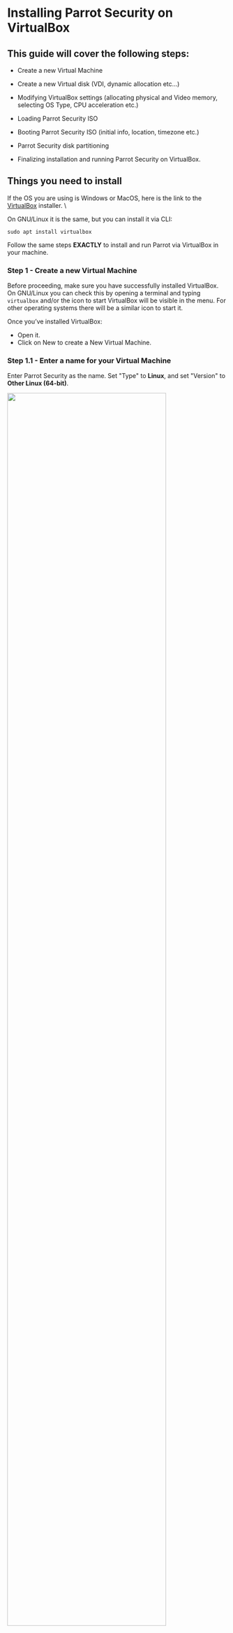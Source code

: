# Installing Parrot Security on VirtualBox #

## This guide will cover the following steps: ##

  * Create a new Virtual Machine

  * Create a new Virtual disk (VDI, dynamic allocation etc...)

  * Modifying VirtualBox settings (allocating physical and Video memory, selecting OS Type, CPU acceleration etc.)

  * Loading Parrot Security ISO

  * Booting Parrot Security ISO (initial info, location, timezone etc.)

  * Parrot Security disk partitioning

  * Finalizing installation and running Parrot Security on VirtualBox.

## Things you need to install ##

If the OS you are using is Windows or MacOS, here is the link to the [VirtualBox](https://www.virtualbox.org/wiki/Downloads) installer. 
\

On GNU/Linux it is the same, but you can install it via CLI:

    sudo apt install virtualbox

Follow the same steps **EXACTLY** to install and run Parrot via VirtualBox in your machine.


### Step 1 - Create a new Virtual Machine ###

Before proceeding, make sure you have successfully installed VirtualBox. On GNU/Linux you can check this by opening a terminal and typing `virtualbox` and/or the icon to start VirtualBox will be visible in the menu. For other operating systems there will be a similar icon to start it.

Once you’ve installed VirtualBox:

  - Open it.
  - Click on New to create a New Virtual Machine.

### Step 1.1 - Enter a name for your Virtual Machine ###

Enter Parrot Security as the name. Set "Type" to **Linux**, and set "Version" to **Other Linux (64-bit)**.

<img src="./images/vbox/1.png" width="85%"/>

### Step 1.2 - Allocate Memory/RAM ###

The OS can run on machines with 512 MB of RAM, but at least **2 GB** is strongly recommended for both Parrot Security and Home Editions.
\

Choose the best setting for your machine and click *Next*.

<img src="./images/vbox/2.png" width="85%"/>

### Step 2 - Create a Virtual Hard Drive ###
On this screen select **Create a virtual hard disk now** (*2nd option*) and click *Create*.

<img src="./images/vbox/3.png" width="85%"/>

### Step 2.1 - Select Virtual Drive File type ###

On the next screen select **VDI** – **VirtualBox Disk Image** as your *Hard drive file type*.
\
Click *Next*.

<img src="./images/vbox/4.png" width="85%"/>

### Step 2.2 - Select Physical Hard Drive allocation type ###

Select **Dynamically Allocated** and click Next on *Storage on physical hard drive* window.

<img src="./images/vbox/5.png" width="85%"/>

### Step 2.3 - Allocate disk size ###

On **File location and size** screen, it will show 8.00 GB as the default size (which we’ve set on Step 1.1). In this example we have increased it to 20 GB for storage reasons.
\

Choose which fits your needs and click *Next*. 

<img src="./images/vbox/6.png" width="85%"/>

### Step 3 - Modify VirtualBox settings ###
So far, we’ve done the followings, checklist for you:

  * Created a New Virtual Machine
  * Created Virtual Hard disk
  * Fiddled with disk properties, type and size.
 
At this point you should see the following screen:
  
<img src="./images/vbox/7.png" width="85%"/>
  
### Step 3.1 - Select type of OS ###

Depending on which ISO you downloaded, select the correct Version here.

As Parrot Security is derived from Debian, I’ve selected Other Linux (64-bit) on *General > Basic*.

<img src="./images/vbox/8.png" width="75%"/>

### Step 3.2 - Enable shared Clipboard and Drag ’n’ Drop feature ###

Select *General > Advanced TAB* and change **Shared Clipboard** and **Drag ’n’ Drop** to Bidirectional. This will allow you to copy paste files from your HOST machine on the fly. Confirm by clicking *OK*.

<img src="./images/vbox/9.png" width="85%"/>

### Step 3.3 - Update Virtual Motherboard options ###

Select *System > Motherboard*, un-check Floppy (who has a floppy anymore?) and check the box to [**Enable I/O APIC**](https://www.virtualbox.org/manual/ch03.html#settings-motherboard).
\

Note that you can change base memory allocation in the same screen. We’ve set it to 2048 MB previously. If your machine got 8.00 GB RAM, it means that you can allocate a lot more to make Parrot Security respond faster as a virtual machine.
\

If you feel your Virtualized Parrot Security is slow, you should increase this Base Memory allocation.

The calculations are as follows: 

  * 1.00 GB = 1024 MB
  * 2.00 GB = 2048 MB
  * 3.00 GB = 3072 MB
  * 4.00 GB = 4096 MB
    \
    and so on.

Multiply 1024 with the amount of Memory/RAM you want and put the value here.

<img src="./images/vbox/10.png" width="85%"/>

### Step 3.4 - Select number of Processors and enable PAE/NX ###

Sets the number of virtual CPU cores the guest OS can see. 
2 virtual cores works well. With 4, 6, and so on, performance will be much better. 

You should not configure virtual machines to use more CPU cores than are available physically. This includes real cores, with no hyperthreads. See [processor tab](https://www.virtualbox.org/manual/ch03.html#settings-processor) on VirtualBox website. 

Check the box for **Enable PAE/NX**.

<img src="./images/vbox/16.png" width="85%"/>

### Step 3.5 - Allocate Video memory and 3D acceleration ###

Select **Display > Screen > set Video Memory to 128 MB**. This allows for a good responsive desktop environment.

Also check the box for *Enable 3D Acceleration*.

If you have more than one monitor, you can change your settings here too.

<img src="./images/vbox/11.png" width="85%"/>

### Step 4 - Loading Parrot Security ISO ###

Select **Storage > Controller: IDE** and highlight Empty CD icon. Now on your right, you should be able to click on the little CD icon (it should be CD/DVD Drive: IDE Secondary Master already, if not change it) and select your downloaded ISO.
\

<img src="./images/vbox/14.png" width="85%"/>

Once you select your downloaded ISO (in this case, it’s Parrot Security 4.11.2 ISO). See the properties and information’s changes accordingly.
\

**Important**: if your disk size is mismatched, you might have a corrupt disk. Refer to Parrot Security [chapter](../en/download-parrot.html) through this documentation for size related info. You can also do a SHA1 check to ensure your disk is not corrupted.

**Note**: if you want to test Parrot in live mode, check the *"Live CD/DVD"* box


### Step 4.1 - Select Network connection type ###

If your computer is connected to the internet, select NAT on *Network > Adapter 1*. You can enable more network adapters if you feel you want to do so. 

<img src="./images/vbox/12.png" width="80%"/>

### Step 4.2 - Enable USB 2.0 and 3.0 Controllers ###

Firstly, make sure you have installed the *extension pack*, or you will not be able to enable USB 2.0 and 3.0 controllers.

If you have not installed it, you can download it [here](https://download.virtualbox.org/virtualbox/6.1.22/Oracle_VM_VirtualBox_Extension_Pack-6.1.22.vbox-extpack)

Then go to **files > preferences > extensions**, on the right there will be a `+` button where you can install the extension.

In GNU/Linux, you could also install it from the terminal with `sudo apt install virtualbox-ext-pack`

Once installed, it will enable VirtualBox Remote Desktop Protocol (VRDP) support and Host webcam passthrough support.

<img src="./images/vbox/13.png" width="80%"/>

### Step 4.3 - It's all set up? ###

Finally, by clicking on your new virtual machine, this is what you should see:

<img src="./images/vbox/15.png" width="85%"/>

You can always change the configuration the way you prefer.

### Step 5 - Booting Parrot Security ISO ###

From VirtualBox Main Screen, click on Start and boot Parrot Security.

### Step 5.1 - choose Install ###

From VirtualBox Main Screen, it will boot Parrot Security, click in the Virtual Machine, select *Try/Install* and then click Enter.

<img src="./images/calamares/10.png" width="85%"/>


### Step 5.2 - Choose the default Installer (Calamares) ###

Here you can test the OS in its entirety, then you can proceed with the installation.
\
Click on **Install Parrot**:

<img src="./images/calamares/11.png" width="85%"/>

and the default installer, Calamares, will start.


### Step 5.3 - Select language ###

In this example we have chosen American English. Click on *Next*.

<img src="./images/calamares/12.png" width="85%"/>


### Step 5.4 - Select location ###

Here we have selected America and New York zone. Click on *Next*.

<img src="./images/calamares/13.png" width="85%"/>


### Step 5.5 - Select keyboard layout ###

Select the layout that best suits your keyboard, you can also test the keyboard's key where it says *type here to test your keyboard*. Click on *Next*.

<img src="./images/calamares/14.png" width="85%"/>


### Step 5.6 - Parrot Security disk partitioning ###

As this is all Virtualized, you can choose anything you want to.
\

We think that guided partitioning for less experienced users is recommended, 40 GB or more are enough, unless you are going to install a lot more programs or keep more files on your hard drive.

<img src="./images/calamares/15.png" width="85%"/>

Here you can decide whether to enable swap or not. For more information about swap, \
[https://wiki.debian.org/Swap](https://wiki.debian.org/Swap) \
[https://www.kernel.org/doc/html/latest/power/swsusp.html](https://www.kernel.org/doc/html/latest/power/swsusp.html)

<img src="./images/calamares/16.png" width="85%"/>

*If you want*, you can also encrypt the system by adding a passphrase:

<img src="./images/calamares/17.png" width="85%"/>


### Step 5.7 - Creating a new user account ### 

You will be asked to create a new user, for simplicity we have chosen a **user**.
You can enter any name in here. 

<img src="./images/calamares/18.png" width="85%"/>

Then, click on *Next*


### Step 6 Completing the installation process ###

Finally, a summary of the choices made during the procedure:

<img src="./images/calamares/19.png" width="85%"/>

You can decide whether to change the chosen settings, and then go back, or proceed with the installation of the system. Click on **Install**.

Confirm by clicking **Install now**

<img src="./images/calamares/20.png" width="85%"/>

And wait for the installation to complete!
\
With an SSD (Sata), it takes a few minutes.

<img src="./images/calamares/21.png" width="85%"/>

**Well done! You have successfully installed ParrotOS on your computer!**

<img src="./images/calamares/22.png" width="85%"/>

### Step 7: Login to Parrot Security for the first time ###

Enter your Password:

<img src="./images/calamares/23.png" width="85%"/>

**You just installed Parrot Security! Congrats!**

<img src="./images/calamares/24.png" width="85%"/>
